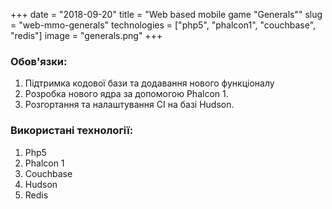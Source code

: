 +++ 
date = "2018-09-20"
title = "Web based mobile game \"Generals\""
slug = "web-mmo-generals"
technologies = ["php5", "phalcon1", "couchbase", "redis"]
image = "generals.png"
+++

### Обов'язки:
1. Підтримка кодової бази та додавання нового функціоналу
2. Розробка нового ядра за допомогою Phalcon 1.
3. Розгортання та налаштування CI на базі Hudson.


### Використані технології:
1. Php5
2. Phalcon 1
3. Couchbase
4. Hudson
5. Redis
